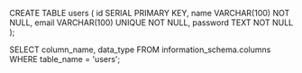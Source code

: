 <!-- Manually Create the Table in pgAdmin
If you want to manually create the table, run the following SQL in pgAdmin: -->
CREATE TABLE users (
    id SERIAL PRIMARY KEY,
    name VARCHAR(100) NOT NULL,
    email VARCHAR(100) UNIQUE NOT NULL,
    password TEXT NOT NULL
);


<!-- to see the table fields details in query in pgadmin -->
SELECT column_name, data_type FROM information_schema.columns WHERE table_name = 'users';
